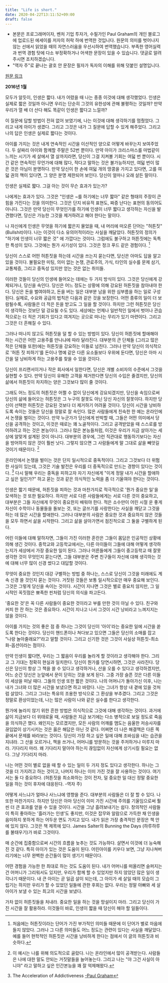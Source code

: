 ```yaml
---
title: "Life is short."
date: 2020-04-22T13:11:52+09:00
draft: false
---
```


* 본문은 프로그래머이자, 벤처 기업 투자가, 수필가인 Paul Graham의 개인 블로그에 업로드된 에세이를 저자의 허락 하에 번역한 것입니다. 원문의 의미를 벗어나지 않는 선에서 읽었을 때의 자연스러움을 우선시하여 번역했습니다. 부족한 영어실력과 번역 경험 탓에 다소 부정확하거나 어색한 문장이 있을 수 있습니다. 댓글로 알려주시면 조치하겠습니다.
* "역자 주"로 끝나는 괄호 안 문장은 필자가 독자의 이해를 위해 덧붙인 설명입니다.

[원문 링크](http://www.paulgraham.com/vb.html)

**2016년 1월**

모두가 알듯이, 인생은 짧다. 내가 어렸을 때 나는 종종 이것에 대해 생각했었다. 인생은 실제로 짧은 것일까 아니면 우리는 단순히 그것의 유한성에 관해 불평하는 것일까? 만약 우리가 열 배 더 산다 해도 똑같이 인생은 짧다고 느낄까?

이 질문에 답할 방법이 전혀 없어 보였기에, 나는 이것에 대해 생각하기를 멈췄었다. 그리고 내게 아이가 생겼다. 그리고 그것은 내가 그 질문에 답할 수 있게 해주었다. 그리고 나의 답은 인생은 실제로 짧다는 것이다.

아이를 가지는 것은 내게 연속적인 시간을 이산적인 양으로 어떻게 바꾸는지 보여주었다. 두 살짜리 아이와 함께할 주말은 52번 뿐이다. 만약 아이가 크리스마스를 마법같이 느끼는 시기가 세 살에서 열 살까지라면, 당신이 그걸 지켜볼 기회는 여덟 번 뿐이다. 시간 같은 연속적인 무언가에 대해 많다, 적다고 말하는 것은 불가능하지만, 여덟 번이 많은 것은 아님이 분명하다. 만약 당신이 한 손에 여덟 개의 땅콩을 가지고 있다면, 고를 여덟 권의 책이 있다면, 그 양은 분명 제한되어 보인다. 당신이 얼마나 오래 살든 말이다.

인생은 실제로 짧다. 그걸 아는 것이 무슨 효과가 있는가?

나에게는 효과가 있다. 그것은 "인생은 ~를 하기에는 너무 짧아" 같은 형태의 주장이 큰 힘을 가진다는 것을 의미한다. 그것은 단지 비유적 표현도, 짜증 난다는 표현의 동의어도 아니다. 그것은 만약 당신이 무엇인가를 하기에 인생이 너무 짧다고 생각하는 자신을 발견했다면, 당신은 가능한 그것을 제거하려고 해야 한다는 말이다.

나 자신에게 인생은 무엇을 하기에 짧은지 물었을 때, 내 머리에 떠오른 단어는 "허튼짓"(Bullshit)이다. 나는 이것이 다소 유의어적이라는 사실을 깨달았다. 허튼짓의 정의가 "하기에 인생이 너무 짧은 것" 에 가깝다는 것이다. 그럼에도 불구하고 허튼짓에는 독특한 특성이 있다. 그것에는 뭔가 사기성이 있다. 그것은 정크 푸드 같은 경험이다. [^1]

당신이 스스로 어떤 허튼짓을 하는데 시간을 쓰는지 묻는다면, 당신은 아마도 답을 알고 있을 것이다. 불필요한 미팅, 의미 없는 논쟁, 관료주의, 가식, 타인의 실수를 문제 삼기, 교통체증, 그리고 중독성 있지만 얻는 것은 없는 취미들.

이러한 것들이 당신의 인생에 들어오는 데에는 두 가지 방식이 있다. 그것은 당신에게 강제되거나, 당신을 속인다. 당신은 어느 정도는 상황에 의해 강요된 허튼짓을 참아내야 한다. 당신은 돈을 벌여야하고, 돈을 버는 일은 대부분 남을 위한 심부름을 하는 일로 구성된다. 실제로, 수요와 공급의 법칙은 다음과 같은 것을 보장한다. 어떤 종류의 일이 더 보람될수록, 사람들은 더 적은 돈을 받고도 그 일을 할 것이다. 하지만 그런 허튼짓은 당신이 생각하는 것보단 덜 강요될 수도 있다. 세상에는 언제나 일반적인 일에서 벗어나 관습적으로는 더 적은 기회가 있다고 여겨지는 곳으로 떠나는 무리가 있기 마련이다. 그리고 그것은 더 흔해질 수 있다.

그러나 떠나지 않고도 허튼짓을 덜 할 수 있는 방법이 있다. 당신이 허튼짓에 할애해야 하는 시간은 어떤 고용주를 만나냐에 따라 달라진다. 대부분의 큰 단체들 (그리고 많은 작은 단체들 또한)에는 허튼짓을 강요하는 이들로 넘친다. 그러나 만약 당신이 의식적으로 '허튼 짓 피하기'를 돈이나 명예 같은 다른 요소들보다 우위에 둔다면, 당신은 아마 시간을 덜 낭비하게 하는 고용주를 찾을 수 있을 것이다.

당신이 프리랜서이거나 작은 회사에서 일한다면, 당신은 개별 소비자의 수준에서 그것을 실현할 수 있다. 만약 당신이 유해한 고객을 제거한다면 당신의 수입은 줄겠지만, 당신의 삶에서 허튼짓이 차지하는 양은 그것보다 많이 줄 것이다.

그래도 어느 정도의 허튼짓은 어쩔 수 없이 당신에게 강요되겠지만, 당신을 속임으로써 당신의 삶에 들어오는 허튼짓은 그 누구의 잘못도 아닌 당신 자신의 잘못이다. 하지만 당신이 선택한 허튼짓은 강요된 것보다 더 제거하기 어려울 것이다. 당신이 시간을 낭비하도록 속이는 것들은 당신을 정말로 잘 속인다. 많은 사람들에게 친숙한 한 예는 온라인에서 논쟁을 벌이는 것이다. 만약 누군가가 당신에게 반박할 때, 그들은 어떤 의미에서 당신을 공격하는 것이고, 이것은 때로는 꽤 노골적이다. 그리고 공격받았을 때 스스로를 방어하려고 하는 것은 본능이다. 그러나 많은 본능들처럼, 이것은 우리가 지금 살아가는 세상에 알맞게 설계된 것이 아니다. 대부분의 경우에, 그런 직관대로 행동하기보다는 자신을 방어하지 않은 것이 훨씬 낫다. 그렇지 않으면 그 사람들에게 말 그대로 삶을 빼앗길 것이기 때문이다. [^2]

온라인에서 논쟁을 벌이는 것은 단지 일시적으로 중독적이다. 그리고 그것보다 더 위험한 사실이 있는데, 그것은 기술 발전은 우리를 더 중독적으로 만드는 경향이 있다는 것이다. [^3] 다시 말해 우리는 중독을 피하고자 자기 자신에게 "이게 정말 내가 시간을 할애하고 싶은 일인가?" 하고 묻는 것과 같은 의식적인 노력을 좀 더 기울여야 한다는 것이다.

인생은 짧기 때문에, 허튼짓을 피하는 것과 마찬가지로 적극적으로 '뭔가 중요한 일'을 모색하는 것 또한 필요하다. 하지만 서로 다른 사람들에게는 서로 다른 것이 중요하고, 대부분은 그들 자신에게 무엇이 중요한지 배워야 한다. 적은 소수만이 어린 시절 운 좋게 자신이 수학이나 동물들을 돌보는 것, 또는 글쓰기를 사랑한다는 사실을 깨닫고 그것을 하는 데 많은 시간을 할애한다. 그러나 대부분의 사람은 중요한 것과 중요하지 않은 것들을 모두 하면서 삶을 시작한다. 그리고 삶을 살아가면서 점진적으로 그 둘을 구별하게 된다.

어린 이들에 대해 말하자면, 그들이 가진 이러한 혼란은 그들이 몸담은 인공적인 상황에 의해 생긴 것이다. 중학교와 고등학교에서는, 다른 아이들이 그들에 대해 어떻게 생각하는지가 세상에서 가장 중요한 일이 된다. 그러나 어른들에게 그들이 중고등학교 때 잘못 생각한 것이 무엇인지 묻는다면, 그들 대부분은 주변 친구들이 자신에 대해 생각하는 것에 대해 너무 많이 신경 썼다고 대답할 것이다.

무엇이 중요한 것인지 대강 구별하는 방법 중 하나는, 스스로 당신이 그것을 미래에도 계속 신경 쓸 것인지 묻는 것이다. 거짓된 것들은 보통 일시적으로만 매우 중요해 보인다. 그것은 그렇게 당신을 속이는 것이다. 시간이 지나면 그것은 별로 중요치 않지만, 그 일시적인 꼭짓점은 뾰족한 핀처럼 당신의 의식을 파고든다.

'중요한 것'은 꼭 다른 사람들이 중요한 것이라고 부를 만한 것이 아닐 수 있다. 친구와 커피 한 잔 하는 것은 중요하다. 시간이 지나고 나서 그것이 시간 낭비라고 느껴지지는 않을 것이다.

아이를 가지는 것의 좋은 점 중 하나는 그것이 당신이 '아이'라는 중요한 일에 시간을 쏟도록 한다는 것이다. 당신이 핸드폰이나 쳐다보고 있으면 그들은 당신의 소매를 잡고 "나랑 놀아줄래요?"라고 말할 것이다. 그리고 신기한 것은 그것이 사실상 허튼짓-최소화-옵션이라는 점이다.

만약 인생이 짧다면, 우리는 그 짧음이 우리를 놀라게 할 것이라고 생각해야 한다. 그리고 그 기대는 정확히 현실과 일치한다. 당신이 뭔가를 당연시하면, 그것은 사라진다. 당신은 당신이 항상 그 책을 쓸 수 있다고 생각하거나, 산을 오를 수 있다고 생각하겠지만, 어느 순간 당신은 눈앞에서 문이 닫히는 것을 보게 된다. 그중 가장 슬픈 것은 다른 이들이 세상을 떠날 때다. 그들의 인생 또한 짧은 것이다. 나의 어머니가 돌아가신 이후, 나는 내가 그녀와 더 많은 시간을 보냈으면 하고 바랐다. 나는 그녀가 항상 내 곁에 있을 것처럼 살았다. 그리고 그녀는 특유의 조용한 방식으로 그 환상을 부추겼다. 그리고 그것은 정말로 환상이었는데, 나는 많은 사람이 나와 같은 실수를 한다고 생각한다.

뭔가에 놀라지 않기 위한 흔한 방법은 의식적으로 그것에 대해 생각하는 것이다. 과거에 삶이 지금보다 더 위태로울 때, 사람들은 지금 보기에는 다소 병적으로 보일 정도로 죽음을 의식하곤 했다. 왜인지는 모르겠지만, 모든 사람의 어깨를 맴도는 음울한 저승사자를 끊임없이 상기시키는 것은 옳은 해답은 아닌 것 같다. 어쩌면 더 나은 해결책은 다른 쪽 끝에서 문제를 바라보는 것이다. 당신이 가장 하고 싶은 일에 대해 조바심을 내는 습관을 지녀라. 그 산을 오르거나, 책을 쓰거나, 어머니를 방문하는 것을 주저하거나 미루지 마라. 기다리지 마라. 왜 기다리지 말아야 하는지 끊임없이 자신에게 상기시킬 필요는 없다. 그냥 기다리지 마라.

나는 어떤 것이 별로 없을 때 할 수 있는 일이 두 가지 정도 있다고 생각한다. 하나는 그것을 더 가지려고 하는 것이고, 나머지 하나는 이미 가진 것을 잘 사용하는 것이다. 여기서는 둘 다 중요하다. (허튼짓을 최소화하는 것이 전자, 덜 중요한 일 대신 정말 중요한 일을 하는 것이 후자에 대응된다. -역자 주)

어떻게 사느냐가 얼마나 사느냐에 영향을 준다. 대부분의 사람들은 더 잘 할 수 있다. 나 또한 마찬가지다. 하지만 당신은 아마 당신이 이미 가진 시간에 주의를 기울임으로써 훨씬 더 큰 효과를 얻을 수 있을 것이다. 시간을 그냥 흘려보내기는 쉽다. 창의적인 사람들이 특히 좋아하는 '흘러가는 인생'도 좋지만, 이것은 잡무와 알람으로 가득한 채 인생을 음미하지 못하게 하는 어두운 면도 가지고 있다. 내가 읽은 가장 충격적인 문장은 책 안에 있지 않다. 그것은 책 제목에 있다. James Salter의 Bunning the Days (하루하루를 불태우기)가 바로 그것이다.

매 순간에 집중함으로써 시간의 흐름을 늦추는 것도 가능하다. 살면서 이것에 더 능숙해진 것 같다. 특히 아이가 있는 것은 도움이 된다. 어린아이를 키우다 보면, 그냥 지나쳐버리기에는 너무 완벽한 순간들이 많이 생기기 때문이다.

어떤 경험을 가능한 한 최대로 하는 것도 도움이 된다. 내가 어머니를 떠올리면 슬퍼지는 건 어머니가 그리워서도 있지만, 우리가 함께 할 수 있었지만 하지 않았던 많은 일이 생각나기 때문이다. 내 큰 아이는 곧 일곱 살이 되는데, 그 아이가 세 살일 때의 모습이 그립기는 하지만 우리가 할 수 있었던 일들에 관한 후회는 없다. 우리는 정말 아빠와 세 살 아이가 보낼 수 있는 최고의 시간을 보냈다.

가차 없이 허튼짓들을 처내라. 중요한 일을 하는 것을 망설이지 마라. 그리고 당신이 가진 시간을 잘 활용하라. 이것들이 바로, 인생이 짧을 때 당신이 해야 할 일들이다.

[^1]: 처음에는 허튼짓이라는 단어가 가진 부가적인 의미들 때문에 이 단어가 별로 마음에 들지 않았다. 그러나 그 다른 의미들도 어느 정도는 관련이 있다는 사실을 깨달았다. 예를 들어 현학적인 허튼짓은 시간을 낭비하게 한다는 점에서 이 글의 허튼짓과 비슷하다.

[^2]: 이 예시는 나를 위해 의도적으로 골랐다. 나는 온라인에서 많이 공격받는다. 사람들은 나에 대한 말도 안되는 거짓말들을 늘어놓는다. 그리고 나는 "야 그건 사실이 아니야" 라고 말하고 싶은 인간본능을 꽤 잘 억제해왔다.

[^3]: The Acceleration of Addictiveness [-Paul Graham](http://www.paulgraham.com/addiction.html)
